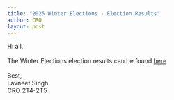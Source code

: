 ```yaml
---
title: "2025 Winter Elections - Election Results"
author: CRO
layout: post
---
```


Hi all, <br><br>
The Winter Elections election results can be found <a href="https://drive.google.com/file/d/1F9oNGbdP73vlL4l2vkXzJbPMKmeQdk3C/view?usp=sharing">here</a>  
<br>
Best,<br>
Lavneet Singh<br>
CRO 2T4-2T5
